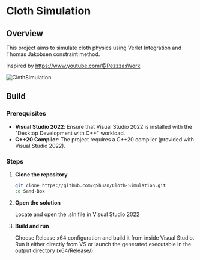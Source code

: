 # Cloth Simulation

## Overview
This project aims to simulate cloth physics using Verlet Integration and Thomas Jakobsen constraint method.

Inspired by https://www.youtube.com/@PezzzasWork

![ClothSimulation](https://github.com/user-attachments/assets/5d6783dd-edab-4b5a-9d54-321af4beacb2)

## Build

### Prerequisites

- **Visual Studio 2022**: Ensure that Visual Studio 2022 is installed with the "Desktop Development with C++" workload.
- **C++20 Compiler**: The project requires a C++20 compiler (provided with Visual Studio 2022).

### Steps

1. **Clone the repository**
   ```bash
   git clone https://github.com/qShuan/Cloth-Simulation.git
   cd Sand-Box

2. **Open the solution**
   
      Locate and open the .sln file in Visual Studio 2022

4. **Build and run**
   
      Choose Release x64 configuration and build it from inside Visual Studio. Run it either directly from VS or launch the generated executable in the output directory (x64/Release/)

